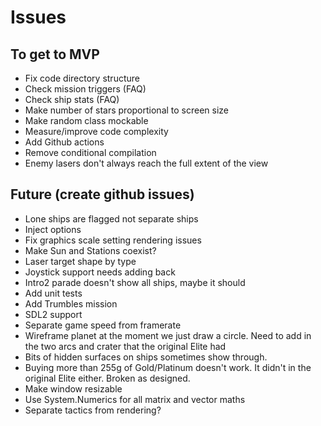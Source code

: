 # Issues

## To get to MVP
- Fix code directory structure
- Check mission triggers (FAQ)
- Check ship stats (FAQ)
- Make number of stars proportional to screen size
- Make random class mockable
- Measure/improve code complexity
- Add Github actions
- Remove conditional compilation
- Enemy lasers don't always reach the full extent of the view

## Future (create github issues)
- Lone ships are flagged not separate ships
- Inject options
- Fix graphics scale setting rendering issues
- Make Sun and Stations coexist?
- Laser target shape by type
- Joystick support needs adding back
- Intro2 parade doesn't show all ships, maybe it should
- Add unit tests
- Add Trumbles mission
- SDL2 support
- Separate game speed from framerate
- Wireframe planet at the moment we just draw a circle. Need to add in the two arcs and crater that the original Elite had
- Bits of hidden surfaces on ships sometimes show through.  
- Buying more than 255g of Gold/Platinum doesn't work.  It didn't in the original Elite either.  Broken as designed.
- Make window resizable
- Use System.Numerics for all matrix and vector maths
- Separate tactics from rendering?
